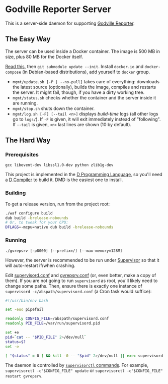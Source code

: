 Godville Reporter Server
========================

This is a server-side daemon for supporting [Godville Reporter][gvrep].

[gvrep]: https://github.com/Godvillers/Reporter


The Easy Way
------------

The server can be used inside a Docker container. The image is 500 MB in size, plus 80 MB for the
Docker itself.

[Read this][mgmt], then `git submodule update --init`. Install `docker.io` and `docker-compose`
(in Debian-based distributions), add yourself to `docker` group.

* `mgmt/update.sh [-P | --no-pull]` takes care of everything: downloads the latest source
  (optionally), builds the image, compiles and restarts the server. It might fail, though, if you
  have a dirty working tree.
* `mgmt/status.sh` checks whether the container and the server inside it are running.
* `mgmt/stop.sh` shuts down the container.
* `mgmt/log.sh [-F] [--tail <n>]` displays *build-time* logs (all other logs go to `logs/`). If `-F`
  is given, it will exit immediately instead of "following". If `--tail` is given, `<n>` last lines
  are shown (10 by default).

[mgmt]: https://github.com/Godvillers/ReporterServerManagement


The Hard Way
------------

### Prerequisites ###

`gcc libevent-dev libssl1.0-dev python zlib1g-dev`

This project is implemented in the [D Programming Language][dlang], so you'll need a
[D Compiler][dmd-download] to build it. DMD is the easiest one to install.


### Building ###

To get a release version, run from the project root:

```sh
./waf configure build
dub build -brelease-nobounds
# Or, to tweak for your CPU:
DFLAGS=-mcpu=native dub build -brelease-nobounds
```

[dlang]:        https://dlang.org
[dmd-download]: https://dlang.org/download


### Running ###

`./gvrepsrv [-p8000] [--prefix=/] [--max-memory=128M]`

However, the server is recommended to be run under [Supervisor][supervisor] so that it will
auto-restart if/when crashing.

Edit [supervisord.conf][] and [gvrepsrv.conf][] (or, even better, make a copy of them). If you are
not going to run `supervisord` as root, you'll likely need to change some paths. Then, ensure there
is exactly one instance of `supervisord -c/abspath/supervisord.conf` (a Cron task would suffice):

```sh
#!/usr/bin/env bash

set -euo pipefail

readonly CONFIG_FILE=/abspath/supervisord.conf
readonly PID_FILE=/var/run/supervisord.pid

set +e
pid=`cat -- "$PID_FILE" 2>/dev/null`
status=$?
set -e

[ "$status" = 0 ] && kill -0 -- "$pid" 2>/dev/null || exec supervisord -c"$CONFIG_FILE"
```

The daemon is controlled by [`supervisorctl` commands][supervisorctl]. For example,
`supervisorctl -c"$CONFIG_FILE" update` or `supervisorctl -c"$CONFIG_FILE" restart gvrepsrv`.

[supervisor]:       https://supervisord.readthedocs.io/en/latest
[supervisord.conf]: https://github.com/Godvillers/ReporterServer/blob/master/supervisord.conf
[gvrepsrv.conf]:    https://github.com/Godvillers/ReporterServer/blob/master/gvrepsrv.conf
[supervisorctl]:    https://supervisord.readthedocs.io/en/latest/running.html#running-supervisorctl
